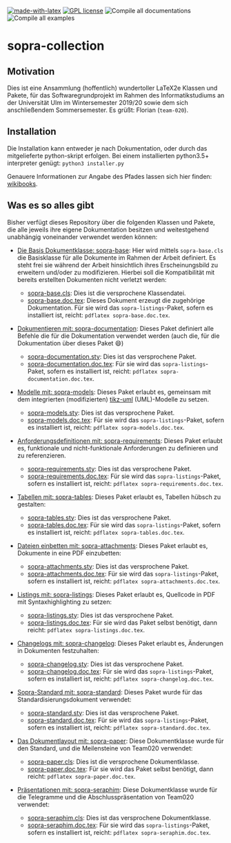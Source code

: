[![made-with-latex](https://img.shields.io/badge/Made%20with-LaTeX-1f425f.svg)](https://www.latex-project.org/) [![GPL license](https://img.shields.io/badge/License-GPL-blue.svg)](http://perso.crans.org/besson/LICENSE.html) ![Compile all documentations](https://github.com/EagleoutIce/sopra-collection/workflows/Compile%20all%20documentations/badge.svg) ![Compile all examples](https://github.com/EagleoutIce/sopra-collection/workflows/Compile%20all%20examples/badge.svg)

# sopra-collection

## Motivation

Dies ist eine Ansammlung (hoffentlich) wundertoller LaTeX2e Klassen und Pakete, für das Softwaregrundprojekt
im Rahmen des Informatikstudiums an der Universität Ulm im Wintersemester 2019/20 sowie dem sich anschließendem
Sommersemester. Es grüßt: Florian (`team-020`).

## Installation

Die Installation kann entweder je nach Dokumentation, oder durch das mitgelieferte python-skript erfolgen. Bei
einem installierten python3.5+ interpreter genügt:
`python3 installer.py`

Genauere Informationen zur Angabe des Pfades lassen sich hier finden: [wikibooks](https://en.wikibooks.org/wiki/LaTeX/Installing_Extra_Packages).

## Was es so alles gibt

Bisher verfügt dieses Repository über die folgenden Klassen und Pakete, die alle jeweils ihre eigene Dokumentation
besitzen und weitestgehend unabhängig voneinander verwendet werden können:

- [Die Basis Dokumentklasse: sopra-base](sopra-base):
  Hier wird mittels `sopra-base.cls` die Basisklasse
  für alle Dokumente im Rahmen der Arbeit definiert.
  Es steht frei sie während der Arbeit hinsichtlich
  ihres Erscheinungsbild zu erweitern und/oder zu
  modifizieren. Hierbei soll die Kompatibilität mit
  bereits erstellten Dokumenten nicht verletzt
  werden:
  - [sopra-base.cls](sopra-base/sopra-base.cls): Dies ist die versprochene Klassendatei.
  - [sopra-base.doc.tex](sopra-base/sopra-base.doc.tex): Dieses Dokument erzeugt die zugehörige Dokumentation. Für sie wird das `sopra-listings`-Paket, sofern es installiert ist, reicht: `pdflatex sopra-base.doc.tex`.

- [Dokumentieren mit: sopra-documentation](sopra-documentation):
  Dieses Paket definiert alle Befehle die für die Dokumentation verwendet werden (auch die, für die Dokumentation über dieses Paket :smile:)
  - [sopra-documentation.sty](sopra-documentation/sopra-documentation.sty): Dies ist das versprochene Paket.
  - [sopra-documentation.doc.tex](sopra-documentation/sopra-documentation.doc.tex): Für sie wird das `sopra-listings`-Paket, sofern es installiert ist, reicht: `pdflatex sopra-documentation.doc.tex`.

- [Modelle mit: sopra-models](sopra-models):
  Dieses Paket erlaubt es, gemeinsam mit dem integrierten (modifizierten) [tikz-uml](https://perso.ensta-paris.fr/~kielbasi/tikzuml/) (UML)-Modelle zu setzen.
  - [sopra-models.sty](sopra-models/sopra-models.sty): Dies ist das versprochene Paket.
  - [sopra-models.doc.tex](sopra-models/sopra-models.doc.tex): Für sie wird das `sopra-listings`-Paket, sofern es installiert ist, reicht: `pdflatex sopra-models.doc.tex`.

- [Anforderungsdefinitionen mit: sopra-requirements](sopra-requirements):
  Dieses Paket erlaubt es, funktionale und nicht-funktionale Anforderungen zu definieren und zu referenzieren.
  - [sopra-requirements.sty](sopra-requirements/sopra-requirements.sty): Dies ist das versprochene Paket.
  - [sopra-requirements.doc.tex](sopra-requirements/sopra-requirements.doc.tex): Für sie wird das `sopra-listings`-Paket, sofern es installiert ist, reicht: `pdflatex sopra-requirements.doc.tex`.

- [Tabellen mit: sopra-tables](sopra-tables):
  Dieses Paket erlaubt es, Tabellen hübsch zu gestalten:
  - [sopra-tables.sty](sopra-tables/sopra-tables.sty): Dies ist das versprochene Paket.
  - [sopra-tables.doc.tex](sopra-tables/sopra-tables.doc.tex): Für sie wird das `sopra-listings`-Paket, sofern es installiert ist, reicht: `pdflatex sopra-tables.doc.tex`.

- [Dateien einbetten mit: sopra-attachments](sopra-attachments):
  Dieses Paket erlaubt es, Dokumente in eine PDF einzubetten:
  - [sopra-attachments.sty](sopra-attachments/sopra-attachments.sty): Dies ist das versprochene Paket.
  - [sopra-attachments.doc.tex](sopra-attachments/sopra-attachments.doc.tex): Für sie wird das `sopra-listings`-Paket, sofern es installiert ist, reicht: `pdflatex sopra-attachments.doc.tex`.

- [Listings mit: sopra-listings](sopra-listings):
  Dieses Paket erlaubt es, Quellcode in PDF mit Syntaxhighlighting zu setzen:
  - [sopra-listings.sty](sopra-listings/sopra-listings.sty): Dies ist das versprochene Paket.
  - [sopra-listings.doc.tex](sopra-listings/sopra-listings.doc.tex): Für sie wird das Paket selbst benötigt, dann reicht: `pdflatex sopra-listings.doc.tex`.

- [Changelogs mit: sopra-changelog](sopra-changelog):
  Dieses Paket erlaubt es, Änderungen in Dokumenten festzuhalten:
  - [sopra-changelog.sty](sopra-changelog/sopra-changelog.sty): Dies ist das versprochene Paket.
  - [sopra-changelog.doc.tex](sopra-changelog/sopra-changelog.doc.tex): Für sie wird das `sopra-listings`-Paket, sofern es installiert ist, reicht: `pdflatex sopra-changelog.doc.tex`.

- [Sopra-Standard mit: sopra-standard](sopra-standard):
  Dieses Paket wurde für das Standardisierungsdokument verwendet:
  - [sopra-standard.sty](sopra-standard/sopra-standard.sty): Dies ist das versprochene Paket.
  - [sopra-standard.doc.tex](sopra-standard/sopra-standard.doc.tex): Für sie wird das `sopra-listings`-Paket, sofern es installiert ist, reicht: `pdflatex sopra-standard.doc.tex`.

- [Das Dokumentlayout mit: sopra-paper](sopra-paper):
  Diese Dokumentklasse wurde für den Standard, und die Meilensteine von Team020 verwendet:
  - [sopra-paper.cls](sopra-paper/sopra-paper.cls): Dies ist die versprochene Dokumentklasse.
  - [sopra-paper.doc.tex](sopra-listings/sopra-paper.doc.tex): Für sie wird das Paket selbst benötigt, dann reicht: `pdflatex sopra-paper.doc.tex`.

- [Präsentationen mit: sopra-seraphim](sopra-seraphim):
  Diese Dokumentklasse wurde für die Telegramme und die Abschlusspräsentation von Team020 verwendet:
  - [sopra-seraphim.cls](sopra-changelog/sopra-seraphim.cls): Dies ist das versprochene Dokumentklasse.
  - [sopra-seraphim.doc.tex](sopra-changelog/sopra-seraphim.doc.tex): Für sie wird das `sopra-listings`-Paket, sofern es installiert ist, reicht: `pdflatex sopra-seraphim.doc.tex`.
